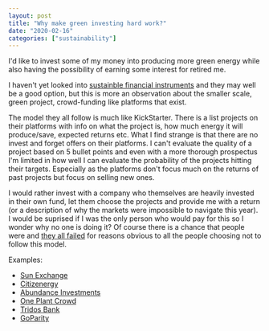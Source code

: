 ```yaml
---
layout: post
title: "Why make green investing hard work?"
date: "2020-02-16"
categories: ["sustainability"]
---
```


I'd like to invest some of my money into producing more green energy while also having the possibility of earning some interest for retired me.

I haven't yet looked into [sustainble financial instruments](https://www.investopedia.com/articles/exchangetradedfunds/11/going-green-with-etfs.asp) and they may well be a good option, but this is more an observation about the smaller scale, green project, crowd-funding like platforms that exist.

The model they all follow is much like KickStarter. There is a list projects on their platforms with info on what the project is, how much energy it will produce/save, expected returns etc. What I find strange is that there are no invest and forget offers on their platforms. I can't evaluate the quality of a project based on 5 bullet points and even with a more thorough prospectus I'm limited in how well I can evaluate the probability of the projects hitting their targets. Especially as the platforms don't focus much on the returns of past projects but focus on selling new ones.

I would rather invest with a company who themselves are heavily invested in their own fund, let them choose the projects and provide me with a return (or a description of why the markets were impossible to navigate this year). I would be suprised if I was the only person who would pay for this so I wonder why no one is doing it? Of course there is a chance that people were and [they all failed](https://goodbye.swellinvesting.com/) for reasons obvious to all the people choosing not to follow this model.

Examples:
- [Sun Exchange](https://thesunexchange.com/about-us)
- [Citizenergy](https://citizenergy.eu/projects)
- [Abundance Investments](https://www.abundanceinvestment.com/about)
- [One Plant Crowd](https://www.oneplanetcrowd.com/en/projects)
- [Tridos Bank](https://www.triodoscrowdfunding.co.uk/)
- [GoParity](https://goparity.com/en)
